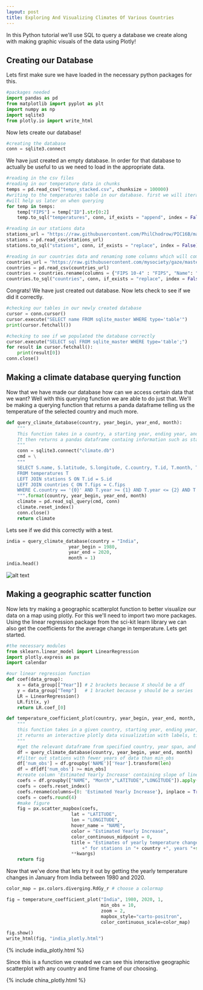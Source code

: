```yaml
---
layout: post
title: Exploring And Visualizing Climates Of Various Countries
---
```


In this Python tutorial we'll use SQL to query a database we create along with making graphic visuals of the data using Plotly!

## Creating our Database

Lets first make sure we have loaded in the necessary python packages for this.

```python
#packages needed
import pandas as pd
from matplotlib import pyplot as plt
import numpy as np
import sqlite3
from plotly.io import write_html
```

Now lets create our database! 

```python
#creating the database
conn = sqlite3.connect
```

We have just created an empty database. In order for that database to actually be useful to us we need to load in the appropriate data.

```python
#reading in the csv files
#reading in our temperature data in chunks
temps = pd.read_csv("temps_stacked.csv", chunksize = 100000)
#writing to the temperatures table in our database. first we will iterate through to create a FIPS code column which
#will help us later on when querying
for temp in temps:
    temp["FIPS"] = temp["ID"].str[0:2]
    temp.to_sql("temperatures", conn, if_exists = "append", index = False)

#reading in our stations data
stations_url = "https://raw.githubusercontent.com/PhilChodrow/PIC16B/master/datasets/noaa-ghcn/station-metadata.csv"
stations = pd.read_csv(stations_url)
stations.to_sql("stations", conn, if_exists = "replace", index = False)

#reading in our countries data and renaming some columns which will come in handy later
countries_url = "https://raw.githubusercontent.com/mysociety/gaze/master/data/fips-10-4-to-iso-country-codes.csv"
countries = pd.read_csv(countries_url)
countries = countries.rename(columns = {"FIPS 10-4" : "FIPS", "Name": "Country"})
countries.to_sql("countries", conn, if_exists = "replace", index = False)

```

Congrats! We have just created out database. Now lets check to see if we did it correctly.

```python
#checking our tables in our newly created database
cursor = conn.cursor()
cursor.execute("SELECT name FROM sqlite_master WHERE type='table'")
print(cursor.fetchall())

#checking to see if we populated the database correctly
cursor.execute("SELECT sql FROM sqlite_master WHERE type='table';")
for result in cursor.fetchall():
    print(result[0])
conn.close()
```

## Making a climate database querying function

Now that we have made our database how can we access certain data that we want? Well with this querying function we are able to do just that.
We'll be making a querying function that returns a panda dataframe telling us the temperature of the selected country and much more.

```python
def query_climate_database(country, year_begin, year_end, month):
    """
    This function takes in a country, a starting year, ending year, and month.
    It then returns a pandas dataframe containg information such as station names and temperatures for the selected country.
    """
    conn = sqlite3.connect("climate.db")
    cmd = \
    """
    SELECT S.name, S.latitude, S.longitude, C.country, T.id, T.month, T.year, T.temp
    FROM temperatures T
    LEFT JOIN stations S ON T.id = S.id
    LEFT JOIN countries C ON T.fips = C.fips
    WHERE C.country == '{0}' AND T.year >= {1} AND T.year <= {2} AND T.month == {3}
    """.format(country, year_begin, year_end, month)
    climate = pd.read_sql_query(cmd, conn)
    climate.reset_index()
    conn.close()
    return climate
```

Lets see if we did this correctly with a test.

```python
india = query_climate_database(country = "India",
                       year_begin = 1980,
                       year_end = 2020,
                       month = 1)
india.head()
```

![alt text](https://i.gyazo.com/81143a36ad0b42a3f57ba54836afca99.png)

## Making a geographic scatter function

Now lets try making a geographic scatterplot function to better visualize our data on a map using plotly. For this we'll need to import 
two more packages. Using the linear regression package from the sci-kit learn library we can also get the coefficients for the average
change in temperature. Lets get started.

```python
#the necessary modules
from sklearn.linear_model import LinearRegression
import plotly.express as px
import calendar

#our linear regression function
def coef(data_group):
    x = data_group[["Year"]] # 2 brackets because X should be a df
    y = data_group["Temp"]   # 1 bracket because y should be a series
    LR = LinearRegression()
    LR.fit(x, y)
    return LR.coef_[0]

def temperature_coefficient_plot(country, year_begin, year_end, month, min_obs, **kwargs):
    """
    this function takes in a given country, starting year, ending year, month, minimum required years, and additional arguments for plot customization.
    it returns an interactive plotly data visualization with labels, titles, and more interactive information.
    """
    #get the relevant dataframe from specified country, year span, and month
    df = query_climate_database(country, year_begin, year_end, month)
    #filter out stations with fewer years of data than min_obs
    df['num_obs'] = df.groupby('NAME')['Year'].transform(len)
    df = df[df['num_obs'] >= min_obs]
    #create column 'Estimated Yearly Increase' containing slope of linear regression
    coefs = df.groupby(["NAME", "Month","LATITUDE","LONGITUDE"]).apply(coef)
    coefs = coefs.reset_index()
    coefs.rename(columns={0: 'Estimated Yearly Increase'}, inplace = True)
    coefs = coefs.round(4)
    #make figure
    fig = px.scatter_mapbox(coefs,
                        lat = "LATITUDE", 
                        lon = "LONGITUDE",
                        hover_name = "NAME",
                        color = "Estimated Yearly Increase",
                        color_continuous_midpoint = 0,
                        title = "Estimates of yearly temperature change in "+ calendar.month_name[month] \
                            +" for stations in "+ country +", years "+str(year_begin) + " - "+ str(year_end),
                        **kwargs)
    return fig
```

Now that we've done that lets try it out by getting the yearly temperature changes in January from India between 1980 and 2020.

```python
color_map = px.colors.diverging.RdGy_r # choose a colormap

fig = temperature_coefficient_plot("India", 1980, 2020, 1,
                                   min_obs = 10,
                                   zoom = 2,
                                   mapbox_style="carto-positron",
                                   color_continuous_scale=color_map)

fig.show()
write_html(fig, "india_plotly.html")
```

{% include india_plotly.html %}

Since this is a function we created we can see this interactive geographic scatterplot with any country and time frame of our choosing.

{% include china_plotly.html %}